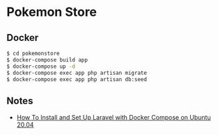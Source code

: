 # Pokemon Store

## Docker
``` sh
$ cd pokemonstore
$ docker-compose build app
$ docker-compose up -d
$ docker-compose exec app php artisan migrate
$ docker-compose exec app php artisan db:seed
```

## Notes
- [How To Install and Set Up Laravel with Docker Compose on Ubuntu 20.04](https://www.digitalocean.com/community/tutorials/how-to-install-and-set-up-laravel-with-docker-compose-on-ubuntu-20-04#step-4-setting-up-nginx-configuration-and-database-dump-files)